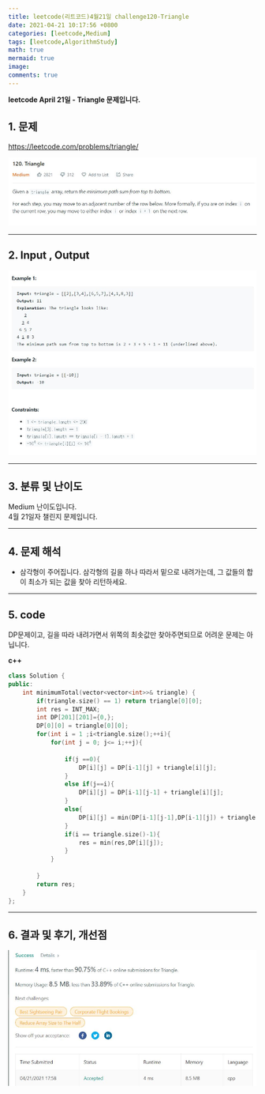 ```yaml
---
title: leetcode(리트코드)4월21일 challenge120-Triangle
date: 2021-04-21 10:17:56 +0800
categories: [leetcode,Medium]
tags: [leetcode,AlgorithmStudy]
math: true
mermaid: true
image: 
comments: true
---
```


**leetcode April 21일 - Triangle 문제입니다.**

## 1. 문제
<https://leetcode.com/problems/triangle/>  

![](/assets/img/sample/leetcode/120/Problem.JPG)  

-----  

## 2. Input , Output

![](/assets/img/sample/leetcode/120/input.JPG)  


-----  

## 3. 분류 및 난이도

Medium 난이도입니다.  
4월 21일자 챌린지 문제입니다. 

-----  

## 4. 문제 해석

- 삼각형이 주어집니다. 삼각형의 길을 하나 따라서 밑으로 내려가는데, 그 값들의 합이 최소가 되는 값을 찾아 리턴하세요.




-----  

## 5. code

DP문제이고, 길을 따라 내려가면서 위쪽의 최솟값만 찾아주면되므로 어려운 문제는 아닙니다.

**c++**

```c++
class Solution {
public:
    int minimumTotal(vector<vector<int>>& triangle) {
        if(triangle.size() == 1) return triangle[0][0];
        int res = INT_MAX;
        int DP[201][201]={0,};
        DP[0][0] = triangle[0][0];
        for(int i = 1 ;i<triangle.size();++i){
            for(int j = 0; j<= i;++j){
                
                if(j ==0){
                    DP[i][j] = DP[i-1][j] + triangle[i][j];
                }
                else if(j==i){
                    DP[i][j] = DP[i-1][j-1] + triangle[i][j];
                }
                else{
                    DP[i][j] = min(DP[i-1][j-1],DP[i-1][j]) + triangle[i][j];
                }
                if(i == triangle.size()-1){
                    res = min(res,DP[i][j]);
                }
            }
            
        }
        return res;
    }
};
```


-----

## 6. 결과 및 후기, 개선점

![](/assets/img/sample/leetcode/120/result.JPG)  




